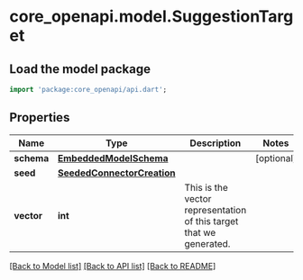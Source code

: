 # core_openapi.model.SuggestionTarget

## Load the model package
```dart
import 'package:core_openapi/api.dart';
```

## Properties
Name | Type | Description | Notes
------------ | ------------- | ------------- | -------------
**schema** | [**EmbeddedModelSchema**](EmbeddedModelSchema.md) |  | [optional] 
**seed** | [**SeededConnectorCreation**](SeededConnectorCreation.md) |  | 
**vector** | **int** | This is the vector representation of this target that we generated. | 

[[Back to Model list]](../README.md#documentation-for-models) [[Back to API list]](../README.md#documentation-for-api-endpoints) [[Back to README]](../README.md)


